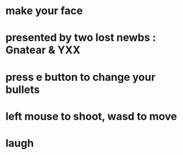# make your face
# presented by two lost newbs : Gnatear & YXX
# press e button to change your bullets
# left mouse to shoot, wasd to move
# laugh
